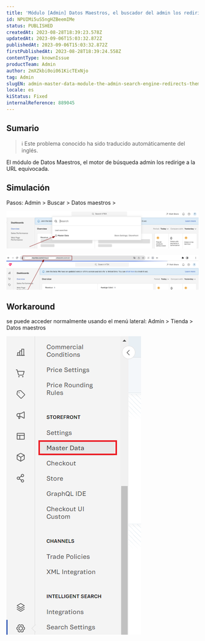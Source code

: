 ```yaml
---
title: 'Módulo [Admin] Datos Maestros, el buscador del admin los redirige a una URL errónea.'
id: NPUIMi5uS5ngHZBeemIMe
status: PUBLISHED
createdAt: 2023-08-28T18:39:23.578Z
updatedAt: 2023-09-06T15:03:32.872Z
publishedAt: 2023-09-06T15:03:32.872Z
firstPublishedAt: 2023-08-28T18:39:24.558Z
contentType: knownIssue
productTeam: Admin
author: 2mXZkbi0oi061KicTExNjo
tag: Admin
slugEN: admin-master-data-module-the-admin-search-engine-redirects-them-to-the-wrong-url
locale: es
kiStatus: Fixed
internalReference: 889045
---
```


## Sumario

>ℹ️ Este problema conocido ha sido traducido automáticamente del inglés.


El módulo de Datos Maestros, el motor de búsqueda admin los redirige a la URL equivocada.


##

## Simulación



Pasos:
Admin > Buscar > Datos maestros >

 ![](https://raw.githubusercontent.com/vtexdocs/help-center-content/refs/heads/main/docs/es/known-issues/Admin/modulo-admin-datos-maestros-el-buscador-del-admin-los-redirige-a-una-url-erronea_1.png)

 ![](https://raw.githubusercontent.com/vtexdocs/help-center-content/refs/heads/main/docs/es/known-issues/Admin/modulo-admin-datos-maestros-el-buscador-del-admin-los-redirige-a-una-url-erronea_2.png)


##

## Workaround



se puede acceder normalmente usando el menú lateral:
Admin > Tienda > Datos maestros

 ![](https://raw.githubusercontent.com/vtexdocs/help-center-content/refs/heads/main/docs/es/known-issues/Admin/modulo-admin-datos-maestros-el-buscador-del-admin-los-redirige-a-una-url-erronea_3.png)






